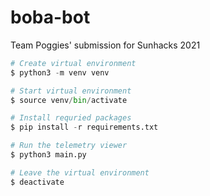 # boba-bot
Team Poggies' submission for Sunhacks 2021

```python
# Create virtual environment
$ python3 -m venv venv

# Start virtual environment
$ source venv/bin/activate

# Install requried packages
$ pip install -r requirements.txt

# Run the telemetry viewer
$ python3 main.py

# Leave the virtual environment
$ deactivate
```
